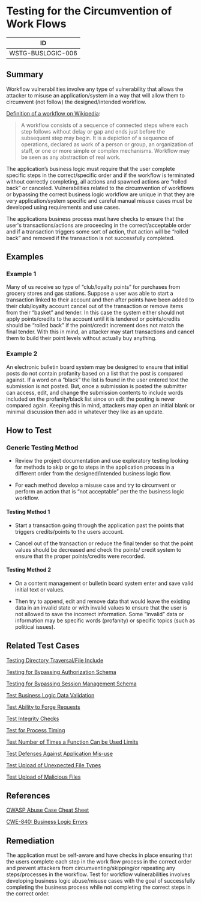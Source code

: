 # Testing for the Circumvention of Work Flows

|ID               |
|-----------------|
|WSTG-BUSLOGIC-006|

## Summary

Workflow vulnerabilities involve any type of vulnerability that allows the attacker to misuse an application/system in a way that will allow them to circumvent (not follow) the designed/intended workflow.

[Definition of a workflow on Wikipedia](https://en.wikipedia.org/wiki/Workflow):
> A workflow consists of a sequence of connected steps where each step follows without delay or gap and ends just before the subsequent step may begin. It is a depiction of a sequence of operations, declared as work of a person or group, an organization of staff, or one or more simple or complex mechanisms. Workflow may be seen as any abstraction of real work.

The application’s business logic must require that the user complete specific steps in the correct/specific order and if the workflow is terminated without correctly completing, all actions and spawned actions are “rolled back” or canceled. Vulnerabilities related to the circumvention of workflows or bypassing the correct business logic workflow are unique in that they are very application/system specific and careful manual misuse cases must be developed using requirements and use cases.

The applications business process must have checks to ensure that the user's transactions/actions are proceeding in the correct/acceptable order and if a transaction triggers some sort of action, that action will be “rolled back” and removed if the transaction is not successfully completed.

## Examples

### Example 1

Many of us receive so type of “club/loyalty points” for purchases from grocery stores and gas stations. Suppose a user was able to start a transaction linked to their account and then after points have been added to their club/loyalty account cancel out of the transaction or remove items from their “basket” and tender. In this case the system either should not apply points/credits to the account until it is tendered or points/credits should be “rolled back” if the point/credit increment does not match the final tender. With this in mind, an attacker may start transactions and cancel them to build their point levels without actually buy anything.

### Example 2

An electronic bulletin board system may be designed to ensure that initial posts do not contain profanity based on a list that the post is compared against. If a word on a “black” the list is found in the user entered text the submission is not posted. But, once a submission is posted the submitter can access, edit, and change the submission contents to include words included on the profanity/black list since on edit the posting is never compared again. Keeping this in mind, attackers may open an initial blank or minimal discussion then add in whatever they like as an update.

## How to Test

### Generic Testing Method

- Review the project documentation and use exploratory testing looking for methods to skip or go to steps in the application process in a different order from the designed/intended business logic flow.

- For each method develop a misuse case and try to circumvent or perform an action that is “not acceptable” per the the business logic workflow.

#### Testing Method 1

- Start a transaction going through the application past the points that triggers credits/points to the users account.

- Cancel out of the transaction or reduce the final tender so that the point values should be decreased and check the points/ credit system to ensure that the proper points/credits were recorded.

#### Testing Method 2

- On a content management or bulletin board system enter and save valid initial text or values.

- Then try to append, edit and remove data that would leave the existing data in an invalid state or with invalid values to ensure that the user is not allowed to save the incorrect information. Some “invalid” data or information may be specific words (profanity) or specific topics (such as political issues).

## Related Test Cases

[Testing Directory Traversal/File Include](../4.6_Authorization_Testing/4.6.1_Testing_Directory_Traversal_File_Include.md)

[Testing for Bypassing Authorization Schema](../4.6_Authorization_Testing/4.6.2_Testing_for_Bypassing_Authorization_Schema.md)

[Testing for Bypassing Session Management Schema](../4.7_Session_Management_Testing/4.7.1_Testing_for_Session_Management_Schema.md)

[Test Business Logic Data Validation](4.11.1_Test_Business_Logic_Data_Validation.md)

[Test Ability to Forge Requests](4.11.2_Test_Ability_to_Forge_Requests.md)

[Test Integrity Checks](4.11.3_Test_Integrity_Checks.md)

[Test for Process Timing](4.11.4_Test_for_Process_Timing.md)

[Test Number of Times a Function Can be Used Limits](4.11.5_Test_Number_of_Times_a_Function_Can_Be_Used_Limits.md)

[Test Defenses Against Application Mis-use](4.11.7_Test_Defenses_Against_Application_Misuse.md)

[Test Upload of Unexpected File Types](4.11.8_Test_Upload_of_Unexpected_File_Types.md)

[Test Upload of Malicious Files](4.11.9_Test_Upload_of_Malicious_Files.md)

## References

[OWASP Abuse Case Cheat Sheet](https://owasp.org/www-project-cheat-sheets/cheatsheets/Abuse_Case_Cheat_Sheet.html)

[CWE-840: Business Logic Errors](https://cwe.mitre.org/data/definitions/840.html)

## Remediation

The application must be self-aware and have checks in place ensuring that the users complete each step in the work flow process in the correct order and prevent attackers from circumventing/skipping/or repeating any steps/processes in the workflow. Test for workflow vulnerabilities involves developing business logic abuse/misuse cases with the goal of successfully completing the business process while not completing the correct steps in the correct order.
